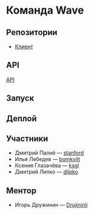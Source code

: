 # Команда Wave

## Репозитории
* [Клиент](https://github.com/frontend-park-mail-ru/2018_2_Wave)

## API
[API](http://frontend.tech-mail.ru/2018_2_Wave/)

## Запуск

## Деплой

## Участники

* Дмитрий Палий &mdash; [stanford](https://github.com/stanf0rd)
* Илья Лебедев &mdash; [bomkvilt](https://github.com/bomkvilt)
* Ксения Глазачёва &mdash; [ksgl](https://github.com/ksgl)
* Дмитрий Липко &mdash; [dlipko](https://github.com/dlipko)

## Ментор

* Игорь Дружинин &mdash; [Drujininii](https://github.com/Drujininii)
